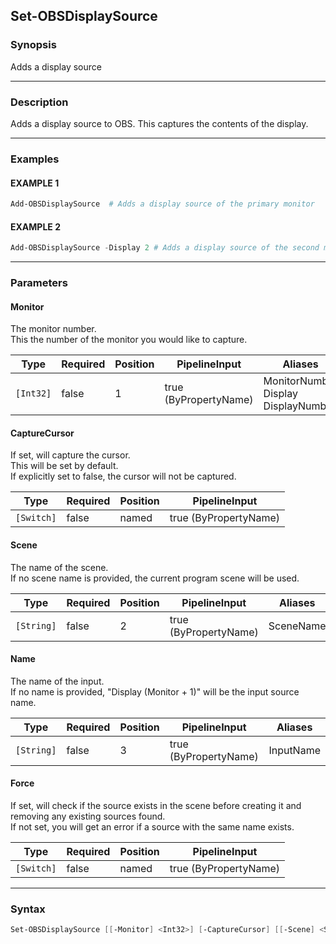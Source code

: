 Set-OBSDisplaySource
--------------------




### Synopsis
Adds a display source



---


### Description

Adds a display source to OBS.  This captures the contents of the display.



---


### Examples
#### EXAMPLE 1
```PowerShell
Add-OBSDisplaySource  # Adds a display source of the primary monitor
```

#### EXAMPLE 2
```PowerShell
Add-OBSDisplaySource -Display 2 # Adds a display source of the second monitor
```



---


### Parameters
#### **Monitor**

The monitor number.    
This the number of the monitor you would like to capture.






|Type     |Required|Position|PipelineInput        |Aliases                                    |
|---------|--------|--------|---------------------|-------------------------------------------|
|`[Int32]`|false   |1       |true (ByPropertyName)|MonitorNumber<br/>Display<br/>DisplayNumber|



#### **CaptureCursor**

If set, will capture the cursor.    
This will be set by default.    
If explicitly set to false, the cursor will not be captured.






|Type      |Required|Position|PipelineInput        |
|----------|--------|--------|---------------------|
|`[Switch]`|false   |named   |true (ByPropertyName)|



#### **Scene**

The name of the scene.    
If no scene name is provided, the current program scene will be used.






|Type      |Required|Position|PipelineInput        |Aliases  |
|----------|--------|--------|---------------------|---------|
|`[String]`|false   |2       |true (ByPropertyName)|SceneName|



#### **Name**

The name of the input.    
If no name is provided, "Display $($Monitor + 1)" will be the input source name.






|Type      |Required|Position|PipelineInput        |Aliases  |
|----------|--------|--------|---------------------|---------|
|`[String]`|false   |3       |true (ByPropertyName)|InputName|



#### **Force**

If set, will check if the source exists in the scene before creating it and removing any existing sources found.    
If not set, you will get an error if a source with the same name exists.






|Type      |Required|Position|PipelineInput        |
|----------|--------|--------|---------------------|
|`[Switch]`|false   |named   |true (ByPropertyName)|





---


### Syntax
```PowerShell
Set-OBSDisplaySource [[-Monitor] <Int32>] [-CaptureCursor] [[-Scene] <String>] [[-Name] <String>] [-Force] [<CommonParameters>]
```

